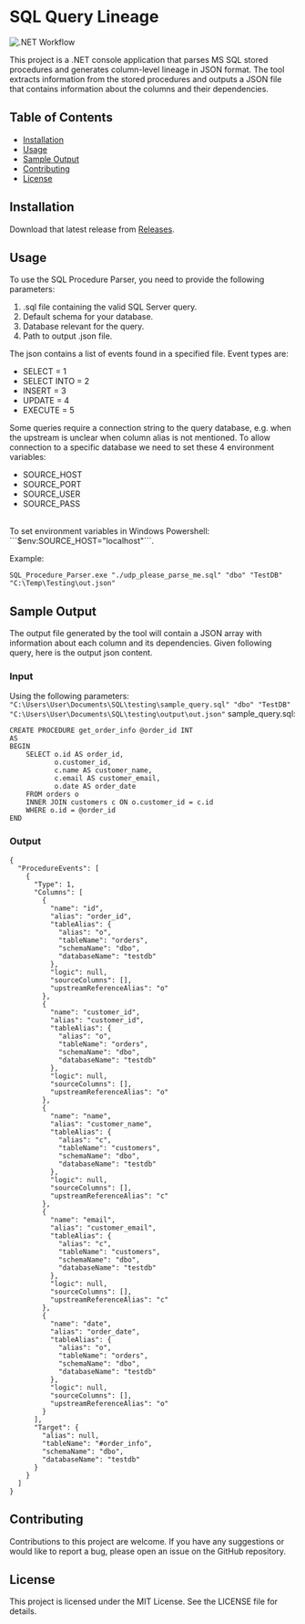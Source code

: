 # SQL Query Lineage
![.NET Workflow](https://github.com/SimenNielsen/SQLQueryLineage/actions/workflows/dotnet.yml/badge.svg)

This project is a .NET console application that parses MS SQL stored procedures and generates column-level lineage in JSON format. The tool extracts information from the stored procedures and outputs a JSON file that contains information about the columns and their dependencies.

## Table of Contents
- [Installation](https://github.com/SimenNielsen/SQLQueryLineage#installation)
- [Usage](https://github.com/SimenNielsen/SQLQueryLineage#usage)
- [Sample Output](https://github.com/SimenNielsen/SQLQueryLineage#sample-output)
- [Contributing](https://github.com/SimenNielsen/SQLQueryLineage#contributing)
- [License](https://github.com/SimenNielsen/SQLQueryLineage#license)

## Installation
Download that latest release from [Releases](https://github.com/SimenNielsen/SQL_Procedure_Parser/releases).

## Usage
To use the SQL Procedure Parser, you need to provide the following parameters:
1. .sql file containing the valid SQL Server query.
2. Default schema for your database.
3. Database relevant for the query.
4. Path to output .json file.

The json contains a list of events found in a specified file. Event types are:
* SELECT = 1
* SELECT INTO = 2
* INSERT = 3
* UPDATE = 4
* EXECUTE = 5

Some queries require a connection string to the query database, e.g. when the upstream is unclear when column alias is not mentioned. To allow connection to a specific database we need to set these 4 environment variables:
- SOURCE_HOST
- SOURCE_PORT
- SOURCE_USER
- SOURCE_PASS
<br>
To set environment variables in Windows Powershell: ```$env:SOURCE_HOST="localhost"```.

Example:
```
SQL_Procedure_Parser.exe "./udp_please_parse_me.sql" "dbo" "TestDB" "C:\Temp\Testing\out.json"
```

## Sample Output
The output file generated by the tool will contain a JSON array with information about each column and its dependencies. Given following query, here is the output json content.
### Input
Using the following parameters: ```"C:\Users\User\Documents\SQL\testing\sample_query.sql" "dbo" "TestDB" "C:\Users\User\Documents\SQL\testing\output\out.json"```
sample_query.sql:
```
CREATE PROCEDURE get_order_info @order_id INT
AS
BEGIN
    SELECT o.id AS order_id,
           o.customer_id,
           c.name AS customer_name,
           c.email AS customer_email,
           o.date AS order_date
    FROM orders o
    INNER JOIN customers c ON o.customer_id = c.id
    WHERE o.id = @order_id
END
```
### Output
```
{
  "ProcedureEvents": [
    {
      "Type": 1,
      "Columns": [
        {
          "name": "id",
          "alias": "order_id",
          "tableAlias": {
            "alias": "o",
            "tableName": "orders",
            "schemaName": "dbo",
            "databaseName": "testdb"
          },
          "logic": null,
          "sourceColumns": [],
          "upstreamReferenceAlias": "o"
        },
        {
          "name": "customer_id",
          "alias": "customer_id",
          "tableAlias": {
            "alias": "o",
            "tableName": "orders",
            "schemaName": "dbo",
            "databaseName": "testdb"
          },
          "logic": null,
          "sourceColumns": [],
          "upstreamReferenceAlias": "o"
        },
        {
          "name": "name",
          "alias": "customer_name",
          "tableAlias": {
            "alias": "c",
            "tableName": "customers",
            "schemaName": "dbo",
            "databaseName": "testdb"
          },
          "logic": null,
          "sourceColumns": [],
          "upstreamReferenceAlias": "c"
        },
        {
          "name": "email",
          "alias": "customer_email",
          "tableAlias": {
            "alias": "c",
            "tableName": "customers",
            "schemaName": "dbo",
            "databaseName": "testdb"
          },
          "logic": null,
          "sourceColumns": [],
          "upstreamReferenceAlias": "c"
        },
        {
          "name": "date",
          "alias": "order_date",
          "tableAlias": {
            "alias": "o",
            "tableName": "orders",
            "schemaName": "dbo",
            "databaseName": "testdb"
          },
          "logic": null,
          "sourceColumns": [],
          "upstreamReferenceAlias": "o"
        }
      ],
      "Target": {
        "alias": null,
        "tableName": "#order_info",
        "schemaName": "dbo",
        "databaseName": "testdb"
      }
    }
  ]
}
```

## Contributing
Contributions to this project are welcome. If you have any suggestions or would like to report a bug, please open an issue on the GitHub repository.

## License
This project is licensed under the MIT License. See the LICENSE file for details.
